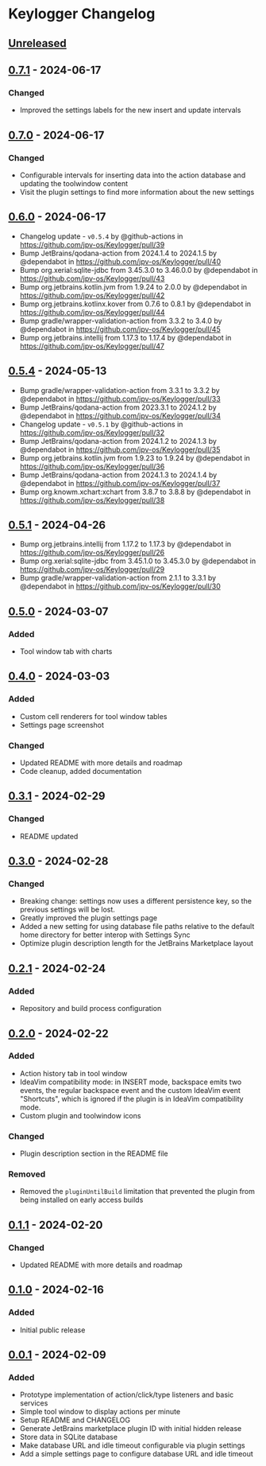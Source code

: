 <!-- Keep a Changelog guide -> https://keepachangelog.com -->

# Keylogger Changelog

## [Unreleased]

## [0.7.1] - 2024-06-17

### Changed 

- Improved the settings labels for the new insert and update intervals

## [0.7.0] - 2024-06-17

### Changed

- Configurable intervals for inserting data into the action database and updating the toolwindow content
- Visit the plugin settings to find more information about the new settings

## [0.6.0] - 2024-06-17

- Changelog update - `v0.5.4` by @github-actions in https://github.com/jpv-os/Keylogger/pull/39
- Bump JetBrains/qodana-action from 2024.1.4 to 2024.1.5 by @dependabot in https://github.com/jpv-os/Keylogger/pull/40
- Bump org.xerial:sqlite-jdbc from 3.45.3.0 to 3.46.0.0 by @dependabot in https://github.com/jpv-os/Keylogger/pull/43
- Bump org.jetbrains.kotlin.jvm from 1.9.24 to 2.0.0 by @dependabot in https://github.com/jpv-os/Keylogger/pull/42
- Bump org.jetbrains.kotlinx.kover from 0.7.6 to 0.8.1 by @dependabot in https://github.com/jpv-os/Keylogger/pull/44
- Bump gradle/wrapper-validation-action from 3.3.2 to 3.4.0 by @dependabot in https://github.com/jpv-os/Keylogger/pull/45
- Bump org.jetbrains.intellij from 1.17.3 to 1.17.4 by @dependabot in https://github.com/jpv-os/Keylogger/pull/47

## [0.5.4] - 2024-05-13

- Bump gradle/wrapper-validation-action from 3.3.1 to 3.3.2 by @dependabot in https://github.com/jpv-os/Keylogger/pull/33
- Bump JetBrains/qodana-action from 2023.3.1 to 2024.1.2 by @dependabot in https://github.com/jpv-os/Keylogger/pull/34
- Changelog update - `v0.5.1` by @github-actions in https://github.com/jpv-os/Keylogger/pull/32
- Bump JetBrains/qodana-action from 2024.1.2 to 2024.1.3 by @dependabot in https://github.com/jpv-os/Keylogger/pull/35
- Bump org.jetbrains.kotlin.jvm from 1.9.23 to 1.9.24 by @dependabot in https://github.com/jpv-os/Keylogger/pull/36
- Bump JetBrains/qodana-action from 2024.1.3 to 2024.1.4 by @dependabot in https://github.com/jpv-os/Keylogger/pull/37
- Bump org.knowm.xchart:xchart from 3.8.7 to 3.8.8 by @dependabot in https://github.com/jpv-os/Keylogger/pull/38

## [0.5.1] - 2024-04-26

- Bump org.jetbrains.intellij from 1.17.2 to 1.17.3 by @dependabot in https://github.com/jpv-os/Keylogger/pull/26
- Bump org.xerial:sqlite-jdbc from 3.45.1.0 to 3.45.3.0 by @dependabot in https://github.com/jpv-os/Keylogger/pull/29
- Bump gradle/wrapper-validation-action from 2.1.1 to 3.3.1 by @dependabot in https://github.com/jpv-os/Keylogger/pull/30

## [0.5.0] - 2024-03-07

### Added

- Tool window tab with charts

## [0.4.0] - 2024-03-03

### Added

- Custom cell renderers for tool window tables
- Settings page screenshot

### Changed

- Updated README with more details and roadmap
- Code cleanup, added documentation

## [0.3.1] - 2024-02-29

### Changed

- README updated

## [0.3.0] - 2024-02-28

### Changed

- Breaking change: settings now uses a different persistence key, so the previous settings will be lost.
- Greatly improved the plugin settings page
- Added a new setting for using database file paths relative to the default home directory for better interop with
  Settings Sync
- Optimize plugin description length for the JetBrains Marketplace layout

## [0.2.1] - 2024-02-24

### Added

- Repository and build process configuration

## [0.2.0] - 2024-02-22

### Added

- Action history tab in tool window
- IdeaVim compatibility mode: in INSERT mode, backspace emits two events, the regular backspace event and the custom
  IdeaVim event "Shortcuts", which is ignored if the plugin is in IdeaVim compatibility mode.
- Custom plugin and toolwindow icons

### Changed

- Plugin description section in the README file

### Removed

- Removed the `pluginUntilBuild` limitation that prevented the plugin from being installed on early access builds

## [0.1.1] - 2024-02-20

### Changed

- Updated README with more details and roadmap

## [0.1.0] - 2024-02-16

### Added

- Initial public release

## [0.0.1] - 2024-02-09

### Added

- Prototype implementation of action/click/type listeners and basic services
- Simple tool window to display actions per minute
- Setup README and CHANGELOG
- Generate JetBrains marketplace plugin ID with initial hidden release
- Store data in SQLite database
- Make database URL and idle timeout configurable via plugin settings
- Add a simple settings page to configure database URL and idle timeout

[Unreleased]: https://github.com/jpv-os/Keylogger/compare/v0.7.1...HEAD
[0.7.1]: https://github.com/jpv-os/Keylogger/compare/v0.7.0...v0.7.1
[0.7.0]: https://github.com/jpv-os/Keylogger/compare/v0.6.0...v0.7.0
[0.6.0]: https://github.com/jpv-os/Keylogger/compare/v0.5.4...v0.6.0
[0.5.4]: https://github.com/jpv-os/Keylogger/compare/v0.5.1...v0.5.4
[0.5.1]: https://github.com/jpv-os/Keylogger/compare/v0.5.0...v0.5.1
[0.5.0]: https://github.com/jpv-os/Keylogger/compare/v0.4.0...v0.5.0
[0.4.0]: https://github.com/jpv-os/Keylogger/compare/v0.3.1...v0.4.0
[0.3.1]: https://github.com/jpv-os/Keylogger/compare/v0.3.0...v0.3.1
[0.3.0]: https://github.com/jpv-os/Keylogger/compare/v0.2.1...v0.3.0
[0.2.1]: https://github.com/jpv-os/Keylogger/compare/v0.2.0...v0.2.1
[0.2.0]: https://github.com/jpv-os/Keylogger/compare/v0.1.1...v0.2.0
[0.1.1]: https://github.com/jpv-os/Keylogger/compare/v0.1.0...v0.1.1
[0.1.0]: https://github.com/jpv-os/Keylogger/compare/v0.0.1...v0.1.0
[0.0.1]: https://github.com/jpv-os/Keylogger/commits/v0.0.1
